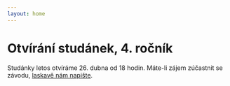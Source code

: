 ```yaml
---
layout: home
---
```


# Otvírání studánek, 4. ročník
Studánky letos otvíráme 26. dubna od 18 hodin. Máte-li zájem zúčastnit se závodu, [laskavě nám napište](mailto:spravni-rada@oshb.cz).
